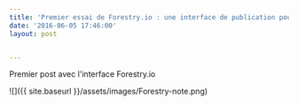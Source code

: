 ```yaml
---
title: 'Premier essai de Forestry.io : une interface de publication pour Jekyll'
date: '2016-06-05 17:46:00'
layout: post


---
```

Premier post avec l'interface Forestry.io

![]({{ site.baseurl }}/assets/images/Forestry-note.png)
